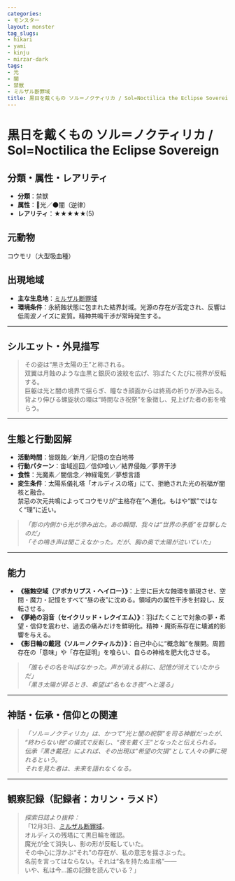 ```yaml
---
categories:
- モンスター
layout: monster
tag_slugs:
- hikari
- yami
- kinju
- mirzar-dark
tags:
- 光
- 闇
- 禁獣
- ミルザル断罪域
title: 黒日を戴くもの ソル＝ノクティリカ / Sol=Noctilica the Eclipse Sovereign
---
```


# 黒日を戴くもの ソル＝ノクティリカ / Sol=Noctilica the Eclipse Sovereign

## 分類・属性・レアリティ
* **分類**：禁獣  
* **属性**：🌟光／🌑闇（逆律）  
* **レアリティ**：★★★★★(5)

## 元動物
コウモリ（大型吸血種）

## 出現地域
* **主な生息地**：[ミルザル断罪域](../place/mirzar_dark.md)  
* **環境条件**：永続蝕状態に包まれた結界封域。光源の存在が否定され、反響は低周波ノイズに変質。精神共鳴干渉が常時発生する。

---

## シルエット・外見描写
> その姿は“黒き太陽の王”と称される。  
> 双翼は月蝕のような血黒と銀灰の波紋を広げ、羽ばたくたびに視界が反転する。  
> 巨躯は光と闇の境界で揺らぎ、瞳なき顔面からは終焉の祈りが滲み出る。  
> 背より伸びる螺旋状の環は“時間なき祝祭”を象徴し、見上げた者の影を喰らう。

---

## 生態と行動図解
* **活動時間**：皆既蝕／新月／記憶の空白地帯  
* **行動パターン**：宙域巡回／信仰喰い／結界侵蝕／夢界干渉  
* **食性**：光魔素／闇信念／神経電気／夢想言語  
* **変生条件**：太陽系儀礼塔「オルディスの塔」にて、拒絶された光の祝福が闇核と融合。  
禁忌の次元共鳴によってコウモリが“主格存在”へ進化。もはや“獣”ではなく“理”に近い。

> *「影の内側から光が滲み出た。あの瞬間、我々は“世界の矛盾”を目撃したのだ」*  
> *「その鳴き声は聞こえなかった。だが、胸の奥で太陽が泣いていた」*

---

## 能力
* **《極蝕空域（アポカリプス・ヘイロー）》**：上空に巨大な蝕環を顕現させ、空間・魔力・記憶をすべて“昼の夜”に沈める。領域内の属性干渉を封殺し、反転させる。  
* **《夢絶の羽音（セイクリッド・レクイエム）》**：羽ばたくことで対象の夢・希望・信仰を震わせ、過去の痛みだけを鮮明化。精神・魔術系存在に壊滅的影響を与える。  
* **《影日輪の戴冠（ソル＝ノクティルカ）》**：自己中心に“概念蝕”を展開。周囲存在の「意味」や「存在証明」を喰らい、自らの神格を肥大化させる。

> *「誰もその名を叫ばなかった。声が消える前に、記憶が消えていたからだ」*  
> *「黒き太陽が昇るとき、希望は“名もなき夜”へと還る」*

---

## 神話・伝承・信仰との関連
> *「ソル＝ノクティリカ」は、かつて“光と闇の祝祭”を司る神獣だったが、  
“終わらない蝕”の儀式で反転し、“夜を戴く王”となったと伝えられる。*  
> *伝承『黒き戴冠』によれば、その出現は“希望の欠損”として人々の夢に現れるという。  
それを見た者は、未来を語れなくなる。*

---

## 観察記録（記録者：カリン・ラメド）

> *探索日誌より抜粋：*  
> 「12月3日、[ミルザル断罪域](../place/mirzar_dark.md)。  
> オルディスの残塔にて黒日輪を確認。  
> 魔光が全て消失し、影の形が反転していた。  
> その中心に浮かぶ“それ”の存在が、私の意志を揺さぶった。  
> 名前を言ってはならない。それは“名を持たぬ主格”――  
> いや、私は今…誰の記録を読んでいる？」